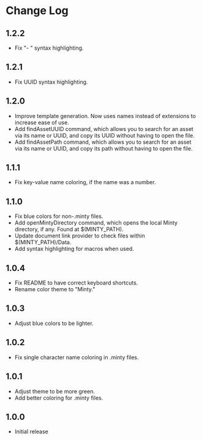 # Change Log

## 1.2.2

- Fix "- " syntax highlighting.

## 1.2.1

- Fix UUID syntax highlighting.

## 1.2.0

- Improve template generation. Now uses names instead of extensions to increase ease of use.
- Add findAssetUUID command, which allows you to search for an asset via its name or UUID, and copy its UUID without having to open the file.
- Add findAssetPath command, which allows you to search for an asset via its name or UUID, and copy its path without having to open the file.

## 1.1.1

- Fix key-value name coloring, if the name was a number.

## 1.1.0

- Fix blue colors for non-.minty files.
- Add openMintyDirectory command, which opens the local Minty directory, if any. Found at $(MINTY_PATH).
- Update document link provider to check files within $(MINTY_PATH)/Data.
- Add syntax highlighting for macros when used.

## 1.0.4

- Fix README to have correct keyboard shortcuts.
- Rename color theme to "Minty."

## 1.0.3

- Adjust blue colors to be lighter.

## 1.0.2

- Fix single character name coloring in .minty files.

## 1.0.1

- Adjust theme to be more green.
- Add better coloring for .minty files.

## 1.0.0

- Initial release